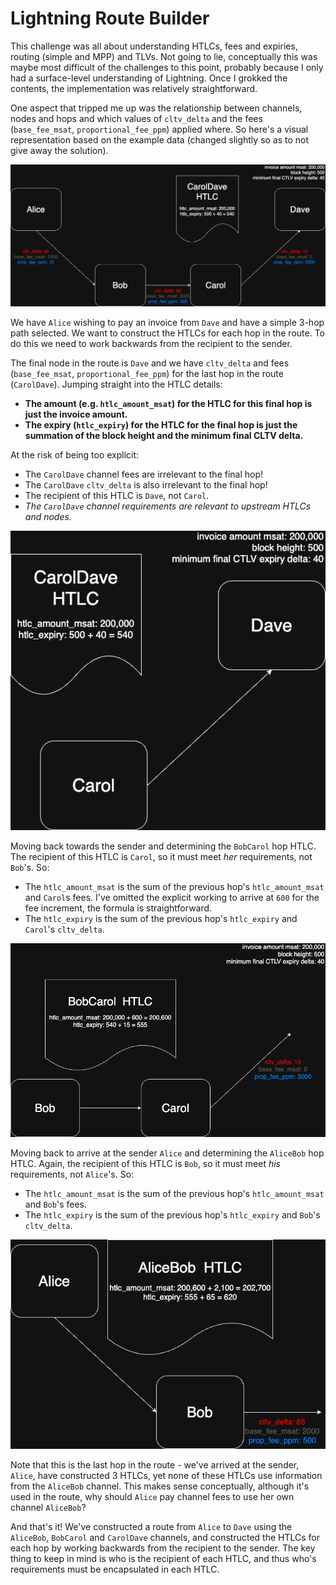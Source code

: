 # Lightning Route Builder

This challenge was all about understanding HTLCs, fees and expiries, routing (simple and MPP) and TLVs. Not going to lie, conceptually this was maybe most difficult of the challenges to this point, probably because I only had a surface-level understanding of Lightning. Once I grokked the contents, the implementation was relatively straightforward.

One aspect that tripped me up was the relationship between channels, nodes and hops and which values of `cltv_delta` and the fees (`base_fee_msat`, `proportional_fee_ppm`) applied where. So here's a visual representation based on the example data (changed slightly so as to not give away the solution).

![lightning-routing-simple-0](./images/lightning-routing-simple-0.png)

We have `Alice` wishing to pay an invoice from `Dave` and have a simple 3-hop path selected. We want to construct the HTLCs for each hop in the route. To do this we need to work backwards from the recipient to the sender.

The final node in the route is `Dave` and we have `cltv_delta` and fees (`base_fee_msat`, `proportional_fee_ppm`) for the last hop in the route (`CarolDave`). Jumping straight into the HTLC details:
- **The amount (e.g. `htlc_amount_msat`) for the HTLC for this final hop is just the invoice amount.**
- **The expiry (`htlc_expiry`) for the HTLC for the final hop is just the summation of the block height and the minimum final CLTV delta.**

At the risk of being too explicit:
- The `CarolDave` channel fees are irrelevant to the final hop!
- The `CarolDave` `cltv_delta` is also irrelevant to the final hop!
- The recipient of this HTLC is `Dave`, not `Carol`.
- *The `CarolDave` channel requirements are relevant to upstream HTLCs and nodes.*

![lightning-routing-simple-1](./images/lightning-routing-simple-1.png)

Moving back towards the sender and determining the `BobCarol` hop HTLC. The recipient of this HTLC is `Carol`, so it must meet *her* requirements, not `Bob`'s. So:
- The `htlc_amount_msat` is the sum of the previous hop's `htlc_amount_msat` and `Carol`s fees. I've omitted the explicit working to arrive at `600` for the fee increment, the formula is straightforward.
- The `htlc_expiry` is the sum of the previous hop's `htlc_expiry` and `Carol`'s `cltv_delta`.

![lightning-routing-simple-2](./images/lightning-routing-simple-2.png)

Moving back to arrive at the sender `Alice` and determining the `AliceBob` hop HTLC. Again, the recipient of this HTLC is `Bob`, so it must meet *his* requirements, not `Alice`'s. So:
- The `htlc_amount_msat` is the sum of the previous hop's `htlc_amount_msat` and `Bob`'s fees.  
- The `htlc_expiry` is the sum of the previous hop's `htlc_expiry` and `Bob`'s `cltv_delta`.

![lightning-routing-simple-3](./images/lightning-routing-simple-3.png)

Note that this is the last hop in the route - we've arrived at the sender, `Alice`, have constructed 3 HTLCs, yet none of these HTLCs use information from the `AliceBob` channel. This makes sense conceptually, although it's used in the route, why should `Alice` pay channel fees to use her own channel `AliceBob`?

And that's it! We've constructed a route from `Alice` to `Dave` using the `AliceBob`, `BobCarol` and `CarolDave` channels, and constructed the HTLCs for each hop by working backwards from the recipient to the sender. The key thing to keep in mind is who is the recipient of each HTLC, and thus who's requirements must be encapsulated in each HTLC.
